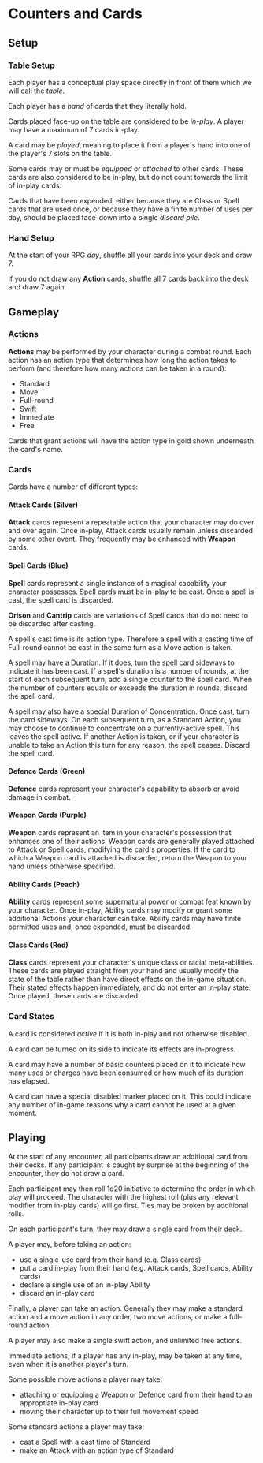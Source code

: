 # Counters and Cards

## Setup

### Table Setup

Each player has a conceptual play space directly in front of them which we will call the *table*.

Each player has a *hand* of cards that they literally hold.

Cards placed face-up on the table are considered to be *in-play*. A player may have a maximum of 7 cards in-play.

A card may be *played*, meaning to place it from a player's hand into one of the player's 7 slots on the table.

Some cards may or must be *equipped* or *attached* to other cards. These cards are also considered to be in-play, but do not count towards the limit of in-play cards.

Cards that have been expended, either because they are Class or Spell cards that are used once, or because they have a finite number of uses per day, should be placed face-down into a single *discard pile*.

### Hand Setup

At the start of your RPG *day*, shuffle all your cards into your deck and draw 7.

If you do not draw any **Action** cards, shuffle all 7 cards back into the deck and draw 7 again.

## Gameplay

### Actions
**Actions** may be performed by your character during a combat round. Each action has an action type that determines how long the action takes to perform (and therefore how many actions can be taken in a round):
- Standard
- Move
- Full-round
- Swift
- Immediate
- Free

Cards that grant actions will have the action type in gold shown underneath the card's name.

### Cards

Cards have a number of different types:

#### Attack Cards (Silver)

**Attack** cards represent a repeatable action that your character may do over and over again. Once in-play, Attack cards usually remain unless discarded by some other event. They frequently may be enhanced with **Weapon** cards.

#### Spell Cards (Blue)
**Spell** cards represent a single instance of a magical capability your character possesses. Spell cards must be in-play to be cast. Once a spell is cast, the spell card is discarded.

**Orison** and **Cantrip** cards are variations of Spell cards that do not need to be discarded after casting.

A spell's cast time is its action type. Therefore a spell with a casting time of Full-round cannot be cast in the same turn as a Move action is taken.

A spell may have a Duration. If it does, turn the spell card sideways to indicate it has been cast. If a spell's duration is a number of rounds, at the start of each subsequent turn, add a single counter to the spell card. When the number of counters equals or exceeds the duration in rounds, discard the spell card.

A spell may also have a special Duration of Concentration. Once cast, turn the card sideways. On each subsequent turn, as a Standard Action, you may choose to continue to concentrate on a currently-active spell. This leaves the spell active. If another Action is taken, or if your character is unable to take an Action this turn for any reason, the spell ceases. Discard the spell card.

#### Defence Cards (Green)
**Defence** cards represent your character's capability to absorb or avoid damage in combat. 

#### Weapon Cards (Purple)
**Weapon** cards represent an item in your character's possession that enhances one of their actions. Weapon cards are generally played attached to Attack or Spell cards, modifying the card's properties. If the card to which a Weapon card is attached is discarded, return the Weapon to your hand unless otherwise specified.

#### Ability Cards (Peach)
**Ability** cards represent some supernatural power or combat feat known by your character. Once in-play, Ability cards may modify or grant some additional Actions your character can take. Ability cards may have finite permitted uses and, once expended, must be discarded.

#### Class Cards (Red)
**Class** cards represent your character's unique class or racial meta-abilities. These cards are played straight from your hand and usually modify the state of the table rather than have direct effects on the in-game situation. Their stated effects happen immediately, and do not enter an in-play state. Once played, these cards are discarded.

### Card States
A card is considered *active* if it is both in-play and not otherwise disabled. 

A card can be turned on its side to indicate its effects are in-progress. 

A card may have a number of basic counters placed on it to indicate how many uses or charges have been consumed or how much of its duration has elapsed.

A card can have a special disabled marker placed on it. This could indicate any number of in-game reasons why a card cannot be used at a given moment.

## Playing

At the start of any encounter, all participants draw an additional card from their decks. If any participant is caught by surprise at the beginning of the encounter, they do not draw a card.

Each participant may then roll 1d20 initiative to determine the order in which play will proceed. The character with the highest roll (plus any relevant modifier from in-play cards) will go first. Ties may be broken by additional rolls.

On each participant's turn, they may draw a single card from their deck.

A player may, before taking an action: 
- use a single-use card from their hand (e.g. Class cards)
- put a card in-play from their hand (e.g. Attack cards, Spell cards, Ability cards)
- declare a single use of an in-play Ability
- discard an in-play card

Finally, a player can take an action. Generally they may make a standard action and a move action in any order, two move actions, or make a full-round action. 

A player may also make a single swift action, and unlimited free actions.

Immediate actions, if a player has any in-play, may be taken at any time, even when it is another player's turn.

Some possible move actions a player may take:
- attaching or equipping a Weapon or Defence card from their hand to an approptiate in-play card
- moving their character up to their full movement speed

Some standard actions a player may take:
- cast a Spell with a cast time of Standard
- make an Attack with an action type of Standard

